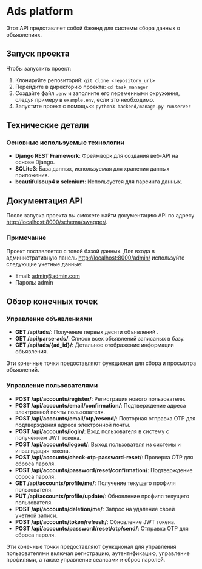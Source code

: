 # Ads platform

Этот API представляет собой бэкенд для системы сбора данных о объявлениях.

## Запуск проекта

Чтобы запустить проект:

1. Клонируйте репозиторий: `git clone <repository_url>`
2. Перейдите в директорию проекта: `cd task_manager`
3. Создайте файл `.env` и заполните его переменными окружения, следуя примеру в `example.env`, если это необходимо.
4. Запустите проект с помощью: `python3 backend/manage.py runserver`

## Технические детали

### Основные используемые технологии

- **Django REST Framework**: Фреймворк для создания веб-API на основе Django.
- **SQLite3**: База данных, используемая для хранения данных приложения.
- **beautifulsoup4 и selenium**: Используется для парсинга данных.

## Документация API

После запуска проекта вы сможете найти документацию API по адресу [http://localhost:8000/schema/swagger/](http://localhost:8000/api/swagger/).

### Примечание

Проект поставляется с товой базой данных. Для входа в административную панель [http://localhost:8000/admin/](http://localhost:8000/api/swagger/) используйте следующие учетные данные:

- Email: admin@admin.com
- Пароль: admin

## Обзор конечных точек

### Управление объявлениями

- **GET /api/ads/**: Получение первых десяти объявлений .
- **GET /api/parse-ads/**: Список всех объявлений записаных в базу.
- **GET /api/ads/{ad_id}/**: Детальное отображение информации объявления.

Эти конечные точки предоставляют функционал для сбора и просмотра объявлений.

### Управление пользователями

- **POST /api/accounts/register/**: Регистрация нового пользователя.
- **POST /api/accounts/email/confirmation/**: Подтверждение адреса электронной почты пользователя.
- **POST /api/accounts/email/otp/resend/**: Повторная отправка OTP для подтверждения адреса электронной почты.
- **POST /api/accounts/login/**: Вход пользователя в систему с получением JWT токена.
- **POST /api/accounts/logout/**: Выход пользователя из системы и инвалидация токена.
- **POST /api/accounts/check-otp-password-reset/**: Проверка OTP для сброса пароля.
- **POST /api/accounts/password/reset/confirmation/**: Подтверждение сброса пароля.
- **GET /api/accounts/profile/me/**: Получение текущего профиля пользователя.
- **PUT /api/accounts/profile/update/**: Обновление профиля текущего пользователя.
- **POST /api/accounts/deletion/me/**: Запрос на удаление своей учетной записи.
- **POST /api/accounts/token/refresh/**: Обновление JWT токена.
- **POST /api/accounts/password/reset/otp/send/**: Отправка OTP для сброса пароля.


Эти конечные точки предоставляют функционал для управления пользователями включая регистрацию, аутентификацию, управление профилями, а также управление сеансами и сброс паролей.